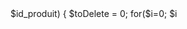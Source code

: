 
<?php
//On crée un fonction pour supprimer des produits du panier
Function SupprimerProduits($produits_a_supprimer)
{
    //On crée un panier temporaire, dans lequel on "recopiera" le vrai panier sans les produits à supprimer. Ainsi, on évite d'avoir des entrées avec des valeurs égales à NULL, ce qui ferait bordélique. On crée un nouveau panier tout beau, tout propre.
    $panier_temporaire = array();
    $panier_temporaire['id_produit'] = array();
    $panier_temporaire['prix_produit'] = array();
    $panier_temporaire['quantite_produit'] = array();

    //On parcoure le panier
    foreach($_SESSION['panier']['id_produit'] as $cle => $id_produit)
    {
        $toDelete = 0;
        for($i=0; $i<count($produits_a_supprimer); $i++)
            if($id_produit == $produits_a_supprimer[$i])
                   $toDelete = 1;
        if($toDelete == 0) //Si apres parcours de tous les éléments du tableau on ne veut pas supprimer l'élément :
        {
            array_push ($panier_temporaire['id_produit'], $_SESSION['panier']['id_produit'][$cle]);
            array_push ($panier_temporaire['prix_produit'], $_SESSION['panier']['prix_produit'][$cle]);
            array_push ($panier_temporaire['quantite_produit'], $_SESSION['panier']['prix_produit'][$cle]);
        }
    }

    $_SESSION['panier'] = $panier_temporaire; //On recopie le panier temporaire dans le vrai panier.

    unset($panier_temporaire); //On supprime le panier temporaire.
}
?>
